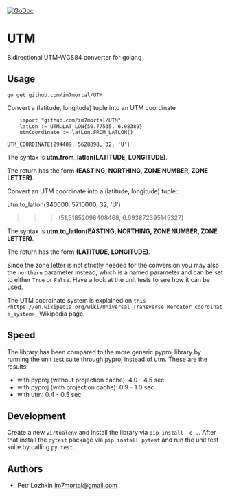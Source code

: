 [![GoDoc](https://godoc.org/github.com/im7mortal/UTM?status.svg)](https://godoc.org/github.com/im7mortal/UTM)

UTM
===

Bidirectional UTM-WGS84 converter for golang

Usage
-----

	go get github.com/im7mortal/UTM

Convert a (latitude, longitude) tuple into an UTM coordinate

```
	import "github.com/im7mortal/UTM"
	latLon := UTM.LAT_LON{50.77535, 6.08389}
	utmCoordinate := latLon.FROM_LATLON()
```
	UTM_COORDINATE{294409, 5628898, 32, 'U'}

The syntax is **utm.from_latlon(LATITUDE, LONGITUDE)**.

The return has the form **(EASTING, NORTHING, ZONE NUMBER, ZONE LETTER)**.

Convert an UTM coordinate into a (latitude, longitude) tuple::

  utm.to_latlon(340000, 5710000, 32, 'U')
  >>> (51.51852098408468, 6.693872395145327)

The syntax is **utm.to_latlon(EASTING, NORTHING, ZONE NUMBER, ZONE LETTER)**.

The return has the form **(LATITUDE, LONGITUDE)**.

Since the zone letter is not strictly needed for the conversion you may also
the ``northern`` parameter instead, which is a named parameter and can be set
to either ``True`` or ``False``. Have a look at the unit tests to see how it
can be used.

The UTM coordinate system is explained on
`this <https://en.wikipedia.org/wiki/Universal_Transverse_Mercator_coordinate_system>`_
Wikipedia page.

Speed
-----

The library has been compared to the more generic pyproj library by running the
unit test suite through pyproj instead of utm. These are the results:

* with pyproj (without projection cache): 4.0 - 4.5 sec
* with pyproj (with projection cache): 0.9 - 1.0 sec
* with utm: 0.4 - 0.5 sec

Development
-----------

Create a new ``virtualenv`` and install the library via ``pip install -e .``.
After that install the ``pytest`` package via ``pip install pytest`` and run
the unit test suite by calling ``py.test``.

Authors
-------

* Petr Lozhkin <im7mortal@gmail.com>
